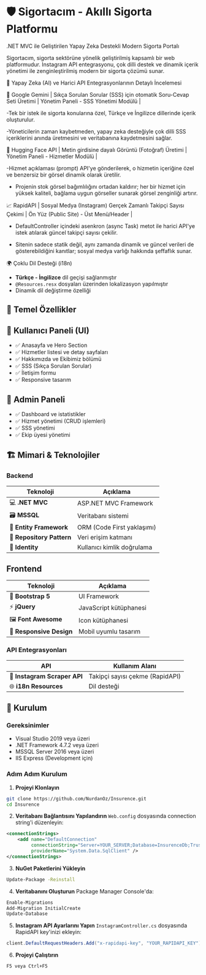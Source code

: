 # 🛡️ Sigortacım - Akıllı Sigorta Platformu

.NET MVC ile Geliştirilen Yapay Zeka Destekli Modern Sigorta Portalı

Sigortacım, sigorta sektörüne yönelik geliştirilmiş kapsamlı bir web platformudur. 
Instagram API entegrasyonu, çok dilli destek ve dinamik içerik yönetimi ile zenginleştirilmiş modern bir sigorta çözümü sunar.


🚀 Yapay Zeka (AI) ve Harici API Entegrasyonlarının Detaylı İncelemesi

🤖 Google Gemini  | Sıkça Sorulan Sorular (SSS) için otomatik Soru-Cevap Seti Üretimi  |	Yönetim Paneli - SSS Yönetimi Modülü |

 -Tek bir istek ile sigorta konularına özel, Türkçe ve İngilizce dillerinde içerik oluşturulur.

 -Yöneticilerin zaman kaybetmeden, yapay zeka desteğiyle çok dilli SSS içeriklerini anında üretmesini ve veritabanına kaydetmesini sağlar.

🎨 Hugging Face API | Metin girdisine dayalı Görüntü (Fotoğraf) Üretimi | Yönetim Paneli - Hizmetler Modülü | 

-Hizmet açıklaması (prompt) API'ye gönderilerek, o hizmetin içeriğine özel ve benzersiz bir görsel dinamik olarak üretilir.

- Projenin stok görsel bağımlılığını ortadan kaldırır; her bir hizmet için yüksek kaliteli, bağlama uygun görseller sunarak görsel zenginliği artırır.

📈 RapidAPI | 	Sosyal Medya (Instagram) Gerçek Zamanlı Takipçi Sayısı Çekimi | Ön Yüz (Public Site) - Üst Menü/Header |

- DefaultController içindeki asenkron (async Task) metot ile harici API'ye istek atılarak güncel takipçi sayısı çekilir.

- Sitenin sadece statik değil, aynı zamanda dinamik ve güncel verileri de gösterebildiğini kanıtlar; sosyal medya varlığı hakkında şeffaflık sunar.
  

🌍 Çoklu Dil Desteği (i18n)

- **Türkçe - İngilizce** dil geçişi sağlanmıştır
- `@Resources.resx` dosyaları üzerinden lokalizasyon yapılmıştır
- Dinamik dil değiştirme özelliği


## 🎯 Temel Özellikler

## 👥 Kullanıcı Paneli (UI)
- ✅ Anasayfa ve Hero Section
- ✅ Hizmetler listesi ve detay sayfaları
- ✅ Hakkımızda ve Ekibimiz bölümü
- ✅ SSS (Sıkça Sorulan Sorular)
- ✅ İletişim formu
- ✅ Responsive tasarım

## 👑 Admin Paneli
- ✅ Dashboard ve istatistikler
- ✅ Hizmet yönetimi (CRUD işlemleri)
- ✅ SSS yönetimi
- ✅ Ekip üyesi yönetimi


## 🏗️ Mimari & Teknolojiler

### Backend
| Teknoloji | Açıklama |
|-----------|----------|
| 💻 **.NET MVC** | ASP.NET MVC Framework |
| 🗃️ **MSSQL** | Veritabanı sistemi |
| 🔐 **Entity Framework** | ORM (Code First yaklaşımı) |
| 🎯 **Repository Pattern** | Veri erişim katmanı |
| 🔑 **Identity** | Kullanıcı kimlik doğrulama |

## Frontend
| Teknoloji | Açıklama |
|-----------|----------|
| 🎨 **Bootstrap 5** | UI Framework |
| ⚡ **jQuery** | JavaScript kütüphanesi |
| 🖼️ **Font Awesome** | Icon kütüphanesi |
| 📱 **Responsive Design** | Mobil uyumlu tasarım |

### API Entegrasyonları
| API | Kullanım Alanı |
|-----|---------------|
| 📸 **Instagram Scraper API** | Takipçi sayısı çekme (RapidAPI) |
| 🌐 **i18n Resources** | Dil desteği |


## 🚀 Kurulum

### Gereksinimler
- Visual Studio 2019 veya üzeri
- .NET Framework 4.7.2 veya üzeri
- MSSQL Server 2016 veya üzeri
- IIS Express (Development için)

### Adım Adım Kurulum

1. **Projeyi Klonlayın**
```bash
git clone https://github.com/NurdanOz/Insurence.git
cd Insurence
```

2. **Veritabanı Bağlantısını Yapılandırın**
`Web.config` dosyasında connection string'i düzenleyin:
```xml
<connectionStrings>
    <add name="DefaultConnection" 
         connectionString="Server=YOUR_SERVER;Database=InsurenceDb;Trusted_Connection=True;" 
         providerName="System.Data.SqlClient" />
</connectionStrings>
```

3. **NuGet Paketlerini Yükleyin**
```bash
Update-Package -Reinstall
```

4. **Veritabanını Oluşturun**
Package Manager Console'da:
```bash
Enable-Migrations
Add-Migration InitialCreate
Update-Database
```

5. **Instagram API Ayarlarını Yapın**
`InstagramController.cs` dosyasında RapidAPI key'inizi ekleyin:
```csharp
client.DefaultRequestHeaders.Add("x-rapidapi-key", "YOUR_RAPIDAPI_KEY");
```

6. **Projeyi Çalıştırın**
```bash
F5 veya Ctrl+F5
```



